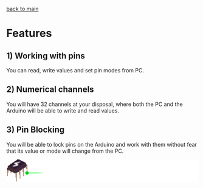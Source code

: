 [back to main](https://github.com/KirillAldashkin/ElectricalAge-Arduino-Library)
# Features
## 1) Working with pins
You can read, write values and set pin modes from PC.
## 2) Numerical channels
You will have 32 channels at your disposal, where both the PC and the Arduino will be able to write and read values.
## 3) Pin Blocking
You will be able to lock pins on the Arduino and work with them without fear that its value or mode will change from the PC.

![logo](https://raw.githubusercontent.com/KirillAldashkin/ElectricalAge-Arduino-Library/main/graphics/bottom.png)